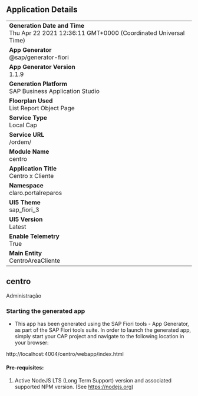 ## Application Details
|               |
| ------------- |
|**Generation Date and Time**<br>Thu Apr 22 2021 12:36:11 GMT+0000 (Coordinated Universal Time)|
|**App Generator**<br>@sap/generator-fiori|
|**App Generator Version**<br>1.1.9|
|**Generation Platform**<br>SAP Business Application Studio|
|**Floorplan Used**<br>List Report Object Page|
|**Service Type**<br>Local Cap|
|**Service URL**<br>/ordem/
|**Module Name**<br>centro|
|**Application Title**<br>Centro x Cliente|
|**Namespace**<br>claro.portalreparos|
|**UI5 Theme**<br>sap_fiori_3|
|**UI5 Version**<br>Latest|
|**Enable Telemetry**<br>True|
|**Main Entity**<br>CentroAreaCliente|

## centro

Administração

### Starting the generated app

-   This app has been generated using the SAP Fiori tools - App Generator, as part of the SAP Fiori tools suite.  In order to launch the generated app, simply start your CAP project and navigate to the following location in your browser:

http://localhost:4004/centro/webapp/index.html

#### Pre-requisites:

1. Active NodeJS LTS (Long Term Support) version and associated supported NPM version.  (See https://nodejs.org)


